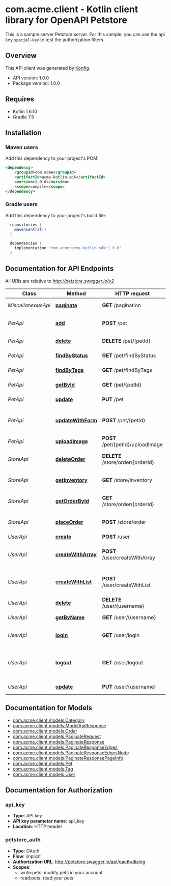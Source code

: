 # com.acme.client - Kotlin client library for OpenAPI Petstore

This is a sample server Petstore server. For this sample, you can use the api key `special-key` to test the authorization filters.

## Overview
This API client was generated by [Konfig](https://konfigthis.com).

- API version: 1.0.0
- Package version: 1.0.0

## Requires

* Kotlin 1.6.10
* Gradle 7.5

## Installation

### Maven users

Add this dependency to your project's POM:

```xml
<dependency>
    <groupId>com.acme</groupId>
    <artifactId>acme-kotlin-sdk</artifactId>
    <version>1.0.0</version>
    <scope>compile</scope>
</dependency>
```

### Gradle users

Add this dependency to your project's build file:

```groovy
  repositories {
    mavenCentral()
  }

  dependencies {
    implementation "com.acme:acme-kotlin-sdk:1.0.0"
  }
```

<a name="documentation-for-api-endpoints"></a>
## Documentation for API Endpoints

All URIs are relative to *http://petstore.swagger.io/v2*

Class | Method | HTTP request | Description
------------ | ------------- | ------------- | -------------
*MiscellaneousApi* | [**paginate**](docs/MiscellaneousApi.md#paginate) | **GET** /pagination | Pagination sandbox
*PetApi* | [**add**](docs/PetApi.md#add) | **POST** /pet | Add a new pet to the store
*PetApi* | [**delete**](docs/PetApi.md#delete) | **DELETE** /pet/{petId} | Deletes a pet
*PetApi* | [**findByStatus**](docs/PetApi.md#findbystatus) | **GET** /pet/findByStatus | Finds Pets by status
*PetApi* | [**findByTags**](docs/PetApi.md#findbytags) | **GET** /pet/findByTags | Finds Pets by tags
*PetApi* | [**getById**](docs/PetApi.md#getbyid) | **GET** /pet/{petId} | Find pet by ID
*PetApi* | [**update**](docs/PetApi.md#update) | **PUT** /pet | Update an existing pet
*PetApi* | [**updateWithForm**](docs/PetApi.md#updatewithform) | **POST** /pet/{petId} | Updates a pet in the store with form data
*PetApi* | [**uploadImage**](docs/PetApi.md#uploadimage) | **POST** /pet/{petId}/uploadImage | uploads an image
*StoreApi* | [**deleteOrder**](docs/StoreApi.md#deleteorder) | **DELETE** /store/order/{orderId} | Delete purchase order by ID
*StoreApi* | [**getInventory**](docs/StoreApi.md#getinventory) | **GET** /store/inventory | Returns pet inventories by status
*StoreApi* | [**getOrderById**](docs/StoreApi.md#getorderbyid) | **GET** /store/order/{orderId} | Find purchase order by ID
*StoreApi* | [**placeOrder**](docs/StoreApi.md#placeorder) | **POST** /store/order | Place an order for a pet
*UserApi* | [**create**](docs/UserApi.md#create) | **POST** /user | Create user
*UserApi* | [**createWithArray**](docs/UserApi.md#createwitharray) | **POST** /user/createWithArray | Creates list of users with given input array
*UserApi* | [**createWithList**](docs/UserApi.md#createwithlist) | **POST** /user/createWithList | Creates list of users with given input array
*UserApi* | [**delete**](docs/UserApi.md#delete) | **DELETE** /user/{username} | Delete user
*UserApi* | [**getByName**](docs/UserApi.md#getbyname) | **GET** /user/{username} | Get user by user name
*UserApi* | [**login**](docs/UserApi.md#login) | **GET** /user/login | Logs user into the system
*UserApi* | [**logout**](docs/UserApi.md#logout) | **GET** /user/logout | Logs out current logged in user session
*UserApi* | [**update**](docs/UserApi.md#update) | **PUT** /user/{username} | Updated user


<a name="documentation-for-models"></a>
## Documentation for Models

 - [com.acme.client.models.Category](docs/Category.md)
 - [com.acme.client.models.ModelApiResponse](docs/ModelApiResponse.md)
 - [com.acme.client.models.Order](docs/Order.md)
 - [com.acme.client.models.PaginateRequest](docs/PaginateRequest.md)
 - [com.acme.client.models.PaginateResponse](docs/PaginateResponse.md)
 - [com.acme.client.models.PaginateResponseEdges](docs/PaginateResponseEdges.md)
 - [com.acme.client.models.PaginateResponseEdgesNode](docs/PaginateResponseEdgesNode.md)
 - [com.acme.client.models.PaginateResponsePageInfo](docs/PaginateResponsePageInfo.md)
 - [com.acme.client.models.Pet](docs/Pet.md)
 - [com.acme.client.models.Tag](docs/Tag.md)
 - [com.acme.client.models.User](docs/User.md)


<a name="documentation-for-authorization"></a>
## Documentation for Authorization

<a name="api_key"></a>
### api_key

- **Type**: API key
- **API key parameter name**: api_key
- **Location**: HTTP header

<a name="petstore_auth"></a>
### petstore_auth

- **Type**: OAuth
- **Flow**: implicit
- **Authorization URL**: http://petstore.swagger.io/api/oauth/dialog
- **Scopes**: 
  - write:pets: modify pets in your account
  - read:pets: read your pets

